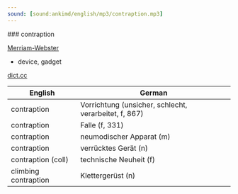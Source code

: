 ```yaml
---
sound: [sound:ankimd/english/mp3/contraption.mp3]
---
```


\### contraption

[Merriam-Webster](https://www.merriam-webster.com/dictionary/contraption)

- device, gadget

[dict.cc](https://www.dict.cc/contraption)

| English        | German       |
| -------------- | ------------ |
| contraption | Vorrichtung (unsicher, schlecht, verarbeitet, f, 867) |
| contraption | Falle (f, 331) |
| contraption | neumodischer Apparat (m) |
| contraption | verrücktes Gerät (n) |
| contraption (coll) | technische Neuheit (f) |
| climbing contraption | Klettergerüst (n) |
